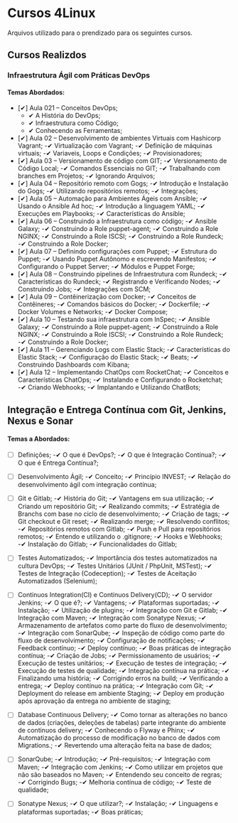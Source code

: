 # Cursos 4Linux
Arquivos utilizado para o prendizado para os seguintes cursos.

## Cursos Realizdos
### Infraestrutura Ágil com Práticas DevOps    
#### Temas Abordados:
- [✔] Aula 021 – Conceitos DevOps;
    - ✔ A História do DevOps;
    - ✔ Infraestrutura como Código;
    - ✔ Conhecendo as Ferramentas;
- [✔] Aula 02 – Desenvolvimento de ambientes Virtuais com Hashicorp Vagrant;
    -✔ Virtualização com Vagrant;
    -✔ Definição de máquinas virtuais;
    -✔ Variaveis, Loops e Condições;
    -✔ Provisionadores;
- [✔] Aula 03 – Versionamento de código com GIT;
    -✔ Versionamento de Código Local;
    -✔ Comandos Essenciais no GIT;
    -✔ Trabalhando com branches em Projetos;
    -✔ Ignorando Arquivos;
- [✔] Aula 04 – Repositório remoto com Gogs;
    -✔ Introdução e Instalação do Gogs;
    -✔ Utilizando repositórios remotos;
    -✔ Integrações;
- [✔] Aula 05 – Automação para Ambientes Ágeis com Ansible;
    -✔ Usando o Ansible Ad hoc;
    -✔ Introdução a linguagem YAML;
    -✔ Execuções em Playbooks;
    -✔ Características do Ansible;
- [✔] Aula 06 – Construindo a Infraestrutura como código;
    -✔ Ansible Galaxy;
    -✔ Construindo a Role puppet-agent;
    -✔ Construindo a Role NGINX;
    -✔ Construindo a Role ISCSI;
    -✔ Construindo a Role Rundeck;
    -✔ Construindo a Role Docker;
- [✔] Aula 07 – Definindo configurações com Puppet;
    -✔ Estrutura do Puppet;
    -✔ Usando Puppet Autônomo e escrevendo Manifestos;
    -✔ Configurando o Puppet Server;
    -✔ Módulos e Puppet Forge;
- [✔] Aula 08 – Construindo pipelines de Infraestrutura com Rundeck;
    -✔ Características do Rundeck;
    -✔ Registrando e Verificando Nodes;
    -✔ Construindo Jobs;
    -✔ Integrações com SCM;
- [✔] Aula 09 – Contêinerização com Docker;
    -✔ Conceitos de Contêineres;
    -✔ Comandos básicos do Docker;
    -✔ Dockerfile;
    -✔ Docker Volumes e Networks;
    -✔ Docker Compose;
- [✔] Aula 10 – Testando sua infraestrutura com InSpec;
    -✔ Ansible Galaxy;
    -✔ Construindo a Role puppet-agent;
    -✔ Construindo a Role NGINX;
    -✔ Construindo a Role ISCSI;
    -✔ Construindo a Role Rundeck;
    -✔ Construindo a Role Docker;
- [✔] Aula 11 – Gerenciando Logs com Elastic Stack;
    -✔ Características do Elastic Stack;
    -✔ Configuração do Elastic Stack;
    -✔ Beats;
    -✔ Construindo Dashboards com Kibana;
- [✔] Aula 12 – Implementando ChatOps com RocketChat;
    -✔ Conceitos e Características ChatOps;
    -✔ Instalando e Configurando o Rocketchat;
    -✔ Criando Webhooks;
    -✔ Implantando e Utilizando ChatBots;

## Integração e Entrega Contínua com Git, Jenkins, Nexus e Sonar
#### Temas a Abordados:
- [ ] Definições;
    -✔ O que é DevOps?;
    -✔ O que é Integração Contínua?;
    -✔ O que é Entrega Contínua?;

- [ ] Desenvolvimento Ágil;
    -✔ Conceito;
    -✔ Princípio INVEST;
    -✔ Relação do desenvolvimento ágil com integração contínua;

- [ ] Git e Gitlab;
    -✔ História do Git;
    -✔ Vantagens em sua utilização;
    -✔ Criando um repositório Git;
    -✔ Realizando commits;
    -✔ Estratégia de Branchs com base no ciclo de desenvolvimento;
    -✔ Criação de tags;
    -✔ Git checkout e Git reset;
    -✔ Realizando merge;
    -✔ Resolvendo conflitos;
    -✔ Repositórios remotos com Gitlab;
    -✔ Push e Pull para repositórios remotos;
    -✔ Entendo e utilizando o .gitignore;
    -✔ Hooks e Webhooks;
    -✔ Instalação do Gitlab;
    -✔ Funcionalidades do Gitlab;

- [ ] Testes Automatizados;
    -✔ Importância dos testes automatizados na cultura DevOps;
    -✔ Testes Unitários (JUnit / PhpUnit, MSTest);
    -✔ Testes de Integração (Codeception);
    -✔ Testes de Aceitação Automatizados (Selenium);

- [ ] Continuos Integration(CI) e Continuos Delivery(CD);
    -✔ O servidor Jenkins;
    -✔ O que é?;
    -✔ Vantagens;
    -✔ Plataformas suportadas;
    -✔ Instalação;
    -✔ Utilização de plugins;
    -✔ Integração com Git e Gitlab;
    -✔ Integração com Maven;
    -✔ Integração com Sonatype Nexus;
    -✔ Armazenamento de artefatos como parte do fluxo de desenvolvimento;
    -✔ Integração com SonarQube;
    -✔ Inspeção de código como parte do fluxo de desenvolvimento;
    -✔ Configuração de notificações;
    -✔ Feedback contínuo;
    -✔ Deploy contínuo;
    -✔ Boas práticas de integração contínua;
    -✔ Criação de Jobs;
    -✔ Permissionamento de usuários;
    -✔ Execução de testes unitários;
    -✔ Execução de testes de integração;
    -✔ Execução de testes de qualidade;
    -✔ Integração contínua na prática;
    -✔ Finalizando uma história;
    -✔ Corrigindo erros na build;
    -✔ Verificando a entrega;
    -✔ Deploy contínuo na prática;
    -✔ Integração com Git;
    -✔ Deployment do release em ambiente Staging;
    -✔ Deploy em produção após aprovação da entrega no ambiente de staging;

- [ ] Database Continuous Delivery;
    -✔ Como tornar as alterações no banco de dados (criações, deleções de tabelas) parte integrante do ambiente de continuos delivery;
    -✔ Conhecendo o Flyway e Phinx;
    -✔ Automatização do processo de modificação no banco de dados com Migrations.;
    -✔ Revertendo uma alteração feita na base de dados;

- [ ] SonarQube;
    -✔ Introdução;
    -✔ Pré-requisitos;
    -✔ Integração com Maven;
    -✔ Integração com Jenkins;
    -✔ Como utilizar em projetos que não são baseados no Maven;
    -✔ Entendendo seu conceito de regras;
    -✔ Corrigindo Bugs;
    -✔ Melhoria contínua de código;
    -✔ Teste de qualidade;

- [ ] Sonatype Nexus;
    -✔ O que utilizar?;
    -✔ Instalação;
    -✔ Linguagens e plataformas suportadas;
    -✔ Boas práticas;